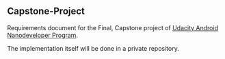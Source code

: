 ## Capstone-Project

Requirements document for the Final, Capstone project of [Udacity Android Nanodeveloper Program](https://www.udacity.com/course/android-developer-nanodegree--nd801).

The implementation itself will be done in a private repository.
